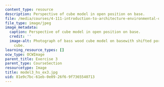 ```yaml
---
content_type: resource
description: Perspective of cube model in open position on base.
file: /media/courses/4-111-introduction-to-architecture-environmental-design-spring-2014/81e9c7bc61eb0e0926f69f7365540713_model3_hs_ex3.jpg
file_type: image/jpeg
image_metadata:
  caption: Perspective of cube model in open position on base.
  credit: ''
  image-alt: Photograph of bass wood cube model on basewith shifted portions of the
    cube.
learning_resource_types: []
ocw_type: OCWImage
parent_title: Exercise 3
parent_type: CourseSection
resourcetype: Image
title: model3_hs_ex3.jpg
uid: 81e9c7bc-61eb-0e09-26f6-9f7365540713
---
```


